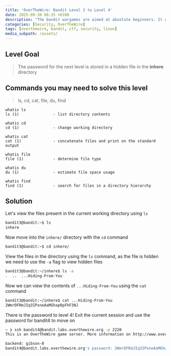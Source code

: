 ```yaml
---
title: 'OverTheWire: Bandit Level 3 to Level 4'
date: 2025-09-30 06:35 +0100
description: "The bandit wargames are aimed at absolute beginners. It will teach the basics needed to be able to play other wargames."
categories: [Security, OverTheWire]
tags: [overthewire, bandit, ctf, security, linux]
media_subpath: /assets/
---
```


## Level Goal

> The password for the next level is stored in a hidden file in the **inhere** directory

## Commands you may need to solve this level

> ls, cd, cat, file, du, find

```
whatis ls
ls (1)               - list directory contents

whatis cd
cd (1)               - change working directory

whatis cat
cat (1)              - concatenate files and print on the standard output

whatis file
file (1)             - determine file type

whatis du
du (1)               - estimate file space usage

whatis find
find (1)             - search for files in a directory hierarchy
```

## Solution

Let's view the files present in the current working directory using `ls`

```bash
bandit3@bandit:~$ ls
inhere
```

Now move into the `inhere/` directory with the `cd` command

```bash
bandit3@bandit:~$ cd inhere/
```

View the files in the directory using the `ls` command, as the file is hidden we need to use the `-a` flag to view hidden files

```bash
bandit3@bandit:~/inhere$ ls -a
.  ..  ...Hiding-From-You
```

Now we can view the contents of `...Hiding-From-You` using the `cat` command

```bash
bandit3@bandit:~/inhere$ cat ...Hiding-From-You
2WmrDFRmJIq3IPxneAaMGhap0pFhF3NJ
```

There is the password to level 4! Exit the current session and use the password for bandit4 to move on

```bash
~ ❯ ssh bandit4@bandit.labs.overthewire.org -p 2220
This is an OverTheWire game server. More information on http://www.overthewire.org/wargames

backend: gibson-0
bandit4@bandit.labs.overthewire.org's password: 2WmrDFRmJIq3IPxneAaMGhap0pFhF3NJ
```
